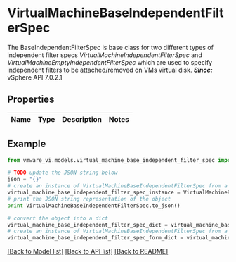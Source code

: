 # VirtualMachineBaseIndependentFilterSpec

The BaseIndependentFilterSpec is base class for two different types of independent filter specs *VirtualMachineIndependentFilterSpec* and *VirtualMachineEmptyIndependentFilterSpec* which are used to specify independent filters to be attached/removed on VMs virtual disk.  ***Since:*** vSphere API 7.0.2.1 

## Properties
Name | Type | Description | Notes
------------ | ------------- | ------------- | -------------

## Example

```python
from vmware_vi.models.virtual_machine_base_independent_filter_spec import VirtualMachineBaseIndependentFilterSpec

# TODO update the JSON string below
json = "{}"
# create an instance of VirtualMachineBaseIndependentFilterSpec from a JSON string
virtual_machine_base_independent_filter_spec_instance = VirtualMachineBaseIndependentFilterSpec.from_json(json)
# print the JSON string representation of the object
print VirtualMachineBaseIndependentFilterSpec.to_json()

# convert the object into a dict
virtual_machine_base_independent_filter_spec_dict = virtual_machine_base_independent_filter_spec_instance.to_dict()
# create an instance of VirtualMachineBaseIndependentFilterSpec from a dict
virtual_machine_base_independent_filter_spec_form_dict = virtual_machine_base_independent_filter_spec.from_dict(virtual_machine_base_independent_filter_spec_dict)
```
[[Back to Model list]](../README.md#documentation-for-models) [[Back to API list]](../README.md#documentation-for-api-endpoints) [[Back to README]](../README.md)


